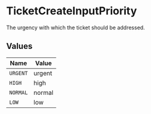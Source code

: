 # TicketCreateInputPriority

The urgency with which the ticket should be addressed.


## Values

| Name     | Value    |
| -------- | -------- |
| `URGENT` | urgent   |
| `HIGH`   | high     |
| `NORMAL` | normal   |
| `LOW`    | low      |